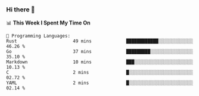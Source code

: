 ### Hi there 👋

<!--
**CrazyCollin/crazycollin** is a ✨ _special_ ✨ repository because its `README.md` (this file) appears on your GitHub profile.

Here are some ideas to get you started:

- 🔭 I’m currently working on ...
- 🌱 I’m currently learning ...
- 👯 I’m looking to collaborate on ...
- 🤔 I’m looking for help with ...
- 💬 Ask me about ...
- 📫 How to reach me: ...
- 😄 Pronouns: ...
- ⚡ Fun fact: ...
-->

<!--START_SECTION:waka-->
📊 **This Week I Spent My Time On** 

```text
💬 Programming Languages: 
Rust                     49 mins             ████████████░░░░░░░░░░░░░   46.26 % 
Go                       37 mins             █████████░░░░░░░░░░░░░░░░   35.10 % 
Markdown                 10 mins             ███░░░░░░░░░░░░░░░░░░░░░░   10.13 % 
C                        2 mins              █░░░░░░░░░░░░░░░░░░░░░░░░   02.72 % 
YAML                     2 mins              █░░░░░░░░░░░░░░░░░░░░░░░░   02.14 % 
```


<!--END_SECTION:waka-->
